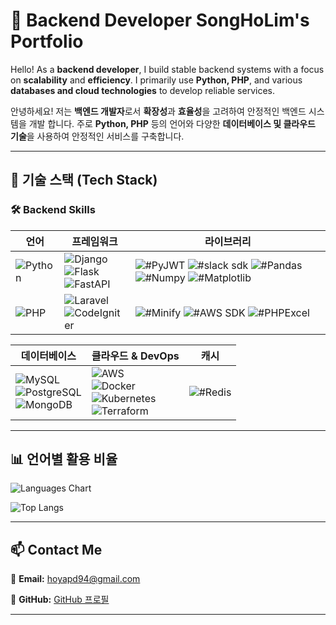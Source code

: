 # 🚀 Backend Developer SongHoLim's Portfolio

Hello! As a **backend developer**, I build stable backend systems with a focus on **scalability** and **efficiency**.
I primarily use **Python, PHP**, and various **databases and cloud technologies** to develop reliable services.

안녕하세요! 저는 **백엔드 개발자**로서 **확장성**과 **효율성**을 고려하여 안정적인 백엔드 시스템을 개발 합니다.
주로 **Python, PHP** 등의 언어와 다양한 **데이터베이스 및 클라우드 기술**을 사용하여 안정적인 서비스를 구축합니다.  

---

## 📌 **기술 스택 (Tech Stack)**

### 🛠 **Backend Skills**
| 언어 | 프레임워크                                                                                                                                                                                                                                                                                                 | 라이브러리                                                                                                                                                                                                                                                                                                                                                        |
|------|-------------------------------------------------------------------------------------------------------------------------------------------------------------------------------------------------------------------------------------------------------------------------------------------------------|--------------------------------------------------------------------------------------------------------------------------------------------------------------------------------------------------------------------------------------------------------------------------------------------------------------------------------------------------------------|
| ![Python](https://img.shields.io/badge/Python-3.10-blue?style=flat&logo=python) | ![Django](https://img.shields.io/badge/Django-Web%20Framework-092E20?style=flat&logo=django&logoColor=white) <br> ![Flask](https://img.shields.io/badge/Flask-Microframework-black?style=flat&logo=flask) <br> ![FastAPI](https://img.shields.io/badge/FastAPI-Python-009688?style=flat&logo=fastapi) | ![#PyJWT](https://img.shields.io/badge/-PyJWT-BBBBBB?style=round) ![#slack sdk](https://img.shields.io/badge/-SlackSDK-BBBBBB?style=round) ![#Pandas](https://img.shields.io/badge/-Pandas-BBBBBB?style=round) ![#Numpy](https://img.shields.io/badge/-Numpy-BBBBBB?style=round) ![#Matplotlib](https://img.shields.io/badge/-Matplotlib-BBBBBB?style=round) |
| ![PHP](https://img.shields.io/badge/PHP-Backend-777BB4?style=flat&logo=php&logoColor=white) | ![Laravel](https://img.shields.io/badge/Laravel-Web%20Framework-FF2D20?style=flat&logo=laravel&logoColor=white) <br> ![CodeIgniter](https://img.shields.io/badge/CodeIgniter-Web%20Framework-EF4223?style=flat&logo=codeigniter&logoColor=white)                                                                    | ![#Minify](https://img.shields.io/badge/-Minify-BBBBBB?style=round) ![#AWS SDK](https://img.shields.io/badge/-AWSSDK-BBBBBB?style=round) ![#PHPExcel](https://img.shields.io/badge/-PHPExcel-BBBBBB?style=round)                                                                                                                                             |

| 데이터베이스                                                                                                                                                                                                                          | 클라우드 & DevOps                                                                                                                                                                                                                                                                                                 | 캐시 |
|---------------------------------------------------------------------------------------------------------------------------------------------------------------------------------------------------------------------------------|---------------------------------------------------------------------------------------------------------------------------------------------------------------------------------------------------------------------------------------------------------------------------------------------------------------|----|
| ![MySQL](https://img.shields.io/badge/MySQL-Database-4479A1?style=flat&logo=mysql&logoColor=white) <br> ![PostgreSQL](https://img.shields.io/badge/PostgreSQL-Database-336791?style=flat&logo=postgresql&logoColor=white) <br> ![MongoDB](https://img.shields.io/badge/MongoDB-NoSQL-47A248?style=flat&logo=mongodb&logoColor=white) | ![AWS](https://img.shields.io/badge/AWS-Cloud-FF9900?style=flat&logo=amazonaws&logoColor=white) <br> ![Docker](https://img.shields.io/badge/Docker-Container-2496ED?style=flat&logo=docker) <br> ![Kubernetes](https://img.shields.io/badge/Kubernetes-Orchestration-326CE5?style=flat&logo=kubernetes) <br> ![Terraform](https://img.shields.io/badge/Terraform-IaC-623CE4?style=flat&logo=terraform&logoColor=white) |  ![#Redis](https://img.shields.io/badge/-Redis-DC382D?style=flat&logo=redis&logoColor=white)  |


---

## 📊 **언어별 활용 비율**
![Languages Chart](https://github-readme-stats.vercel.app/api/top-langs/?username=YourGitHubUsername&layout=compact&theme=tokyonight)

![Top Langs](https://github-readme-stats.vercel.app/api/top-langs/?username=dev-holim&layout=compact)

---

## 📫 **Contact Me**
📧 **Email:** hoyapd94@gmail.com

[//]: # (💼 **LinkedIn:** [LinkedIn 프로필]&#40;https://www.linkedin.com/in/your-profile&#41;  )
📜 **GitHub:** [GitHub 프로필](https://github.com/dev-holim)  

---